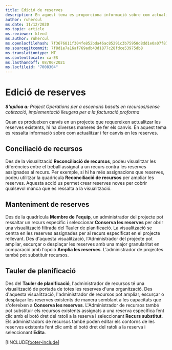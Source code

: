 ```yaml
---
title: Edició de reserves
description: En aquest tema es proporciona informació sobre com actualitzar i fer canvis en les reserves.
author: ruhercul
ms.date: 11/12/2020
ms.topic: article
ms.reviewer: kfend
ms.author: ruhercul
ms.openlocfilehash: 7f3676811f304fe852bda46ac85291c3b75958d8dd1e0a07f87c58ef5efe8738
ms.sourcegitcommit: 7f8d1e7a16af769adb43d1877c28fdce53975db8
ms.translationtype: MT
ms.contentlocale: ca-ES
ms.lasthandoff: 08/06/2021
ms.locfileid: "7008304"
---
```

# <a name="edit-bookings"></a>Edició de reserves

_**S'aplica a:** Project Operations per a escenaris basats en recursos/sense cotització, implementació lleugera per a la facturació proforma_


Quan es produeixen canvis en un projecte que requereixen actualitzar les reserves existents, hi ha diverses maneres de fer els canvis. En aquest tema es ressalta informació sobre com actualitzar i fer canvis en les reserves.

## <a name="resource-reconciliation"></a>Conciliació de recursos

Des de la visualització **Reconciliació de recursos**, podeu visualitzar les diferències entre el treball assignat a un recurs contra les reserves assignades al recurs. Per exemple, si hi ha més assignacions que reserves, podeu utilitzar la quadrícula **Reconciliació de recursos** per ampliar les reserves. Aquesta acció us permet crear reserves noves per cobrir qualsevol manca que es ressalta a la visualització.

## <a name="maintain-bookings"></a>Manteniment de reserves

Des de la quadrícula **Membre de l'equip**, un administrador del projecte pot ressaltar un recurs específic i seleccionar **Conserva les reserves** per obrir una visualització filtrada del Tauler de planificació. La visualització se centra en les reserves assignades per al recurs especificat en el projecte rellevant. Des d'aquesta visualització, l'Administrador del projecte pot ampliar, escurçar o desplaçar les reserves amb una major granularitat en comparació amb l'opció **Amplia les reserves**. L'administrador de projectes també pot substituir recursos.

## <a name="schedule-board"></a>Tauler de planificació

Des del **Tauler de planificació**, l'administrador de recursos té una visualització de portada de totes les reserves d'una organització. Des d'aquesta visualització, l'administrador de recursos pot ampliar, escurçar o desplaçar les reserves existents de manera semblant a les capacitats que s'ofereixen a **Conserva les reserves**. L'Administrador de recursos també pot substituir els recursos existents assignats a una reserva específica fent clic amb el botó dret del ratolí a la reserva i seleccionant **Recurs substitut**. Els administradors de recursos també poden editar els contorns de les reserves existents fent clic amb el botó dret del ratolí a la reserva i seleccionant **Edita**.


[!INCLUDE[footer-include](../includes/footer-banner.md)]